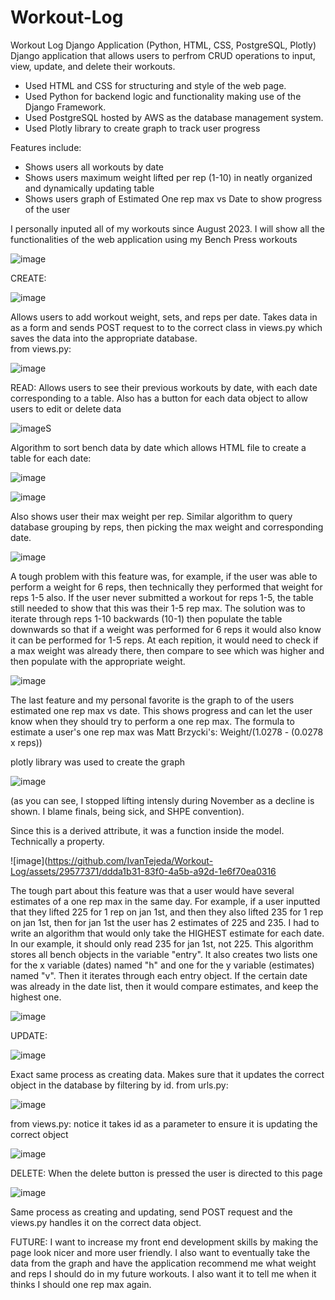 # Workout-Log
Workout Log Django Application (Python, HTML, CSS, PostgreSQL, Plotly)
Django application that allows users to perfrom CRUD operations to input, view, update, and delete their workouts. 
  - Used HTML and CSS for structuring and style of the web page.
  - Used Python for backend logic and functionality making use of the Django Framework.
  - Used PostgreSQL hosted by AWS as the database management system.
  - Used Plotly library to create graph to track user progress

Features include:
  - Shows users all workouts by date
  - Shows users maximum weight lifted per rep (1-10) in neatly organized and dynamically updating table
  - Shows users graph of Estimated One rep max vs Date to show progress of the user

I personally inputed all of my workouts since August 2023. I will show all the functionalities of the web application using my Bench Press workouts


![image](https://github.com/IvanTejeda/Workout-Log/assets/29577371/33c408c0-5db8-4b0b-930a-e436bc385ee3)



CREATE:





![image](https://github.com/IvanTejeda/Workout-Log/assets/29577371/84e93096-fe8a-46c2-81ed-10f84cf76da3)




Allows users to add workout weight, sets, and reps per date. Takes data in as a form and sends POST request to to the correct class in views.py which saves the data into the appropriate database.  
from views.py:





![image](https://github.com/IvanTejeda/Workout-Log/assets/29577371/b3da713d-620a-48e9-8515-fea7381354a5)




READ:
Allows users to see their previous workouts by date, with each date corresponding to a table. Also has a button for each data object to allow users to edit or delete data



![image](https://github.com/IvanTejeda/Workout-Log/assets/29577371/99cc8145-c5ab-41c9-99dd-90f1f9cf0a1f)S

Algorithm to sort bench data by date which allows HTML file to create a table for each date:



![image](https://github.com/IvanTejeda/Workout-Log/assets/29577371/ee422a02-9dba-4741-869b-cdfdea65a23d)





![image](https://github.com/IvanTejeda/Workout-Log/assets/29577371/7a70df4d-fd29-4fd2-9482-06c00de4b1c6)

Also shows user their max weight per rep. Similar algorithm to query database grouping by reps, then picking the max weight and corresponding date. 



![image](https://github.com/IvanTejeda/Workout-Log/assets/29577371/69ca1339-84e7-4030-bd6c-d9fabb57009a)

A tough problem with this feature was, for example, if the user was able to perform a weight for 6 reps, then technically they performed that weight for reps 1-5 also. If the user never submitted a workout for reps 1-5, the table still needed to show that this was their 1-5 rep max. The solution was to iterate through reps 1-10 backwards (10-1) then populate the table downwards so that if a weight was performed for 6 reps it would also know it can be performed for 1-5 reps. At each repition, it would need to check if a max weight was already there, then compare to see which was higher and then populate with the appropriate weight.  



![image](https://github.com/IvanTejeda/Workout-Log/assets/29577371/d6004fec-687c-46d6-830a-f9f4fa6d1dff)




The last feature and my personal favorite is the graph to of the users estimated one rep max vs date. This shows progress and can let the user know when they should try to perform a one rep max. The formula to estimate a user's one rep max was Matt Brzycki's: Weight/(1.0278 - (0.0278 x reps))

plotly library was used to create the graph 




![image](https://github.com/IvanTejeda/Workout-Log/assets/29577371/f8301686-8565-48b5-8c77-51d825c41807)



(as you can see, I stopped lifting intensly during November as a decline is shown. I blame finals, being sick, and SHPE convention).

Since this is a derived attribute, it was a function inside the model. Technically a property. 



![image](https://github.com/IvanTejeda/Workout-Log/assets/29577371/ddda1b31-83f0-4a5b-a92d-1e6f70ea0316




The tough part about this feature was that a user would have several estimates of a one rep max in the same day. For example, if a user inputted that they lifted 225 for 1 rep on jan 1st, and then they also lifted 235 for 1 rep on jan 1st, then for jan 1st the user has 2 estimates of 225 and 235. I had to write an algorithm that would only take the HIGHEST estimate for each date. In our example, it should only read 235 for jan 1st, not 225. 
This algorithm stores all bench objects in the variable "entry". It also creates two lists one for the x variable (dates) named "h" and one for the y variable (estimates) named "v". Then it iterates through each entry object. If the certain date was already in the date list, then it would compare estimates, and keep the highest one. 




![image](https://github.com/IvanTejeda/Workout-Log/assets/29577371/7d0534b7-4e87-4a01-b8e7-600efcabe927)





UPDATE:



![image](https://github.com/IvanTejeda/Workout-Log/assets/29577371/6d257784-af65-41f8-9141-f2f7fad0df6c)

Exact same process as creating data. Makes sure that it updates the correct object in the database by filtering by id. 
from urls.py:



![image](https://github.com/IvanTejeda/Workout-Log/assets/29577371/15655525-71e8-4251-b638-49d4fbcd76f6)



from views.py: notice it takes id as a parameter to ensure it is updating the correct object 



![image](https://github.com/IvanTejeda/Workout-Log/assets/29577371/f2efee16-d7b5-4164-a59d-d9fae6a01b50)

DELETE:
When the delete button is pressed the user is directed to this page




![image](https://github.com/IvanTejeda/Workout-Log/assets/29577371/7afcb209-7b0f-4c72-adae-a073100eb351)




Same process as creating and updating, send POST request and the views.py handles it on the correct data object. 

FUTURE:
I want to increase my front end development skills by making the page look nicer and more user friendly. I also want to eventually take the data from the graph and have the application recommend me what weight and reps I should do in my future workouts. I also want it to tell me when it thinks I should one rep max again. 







